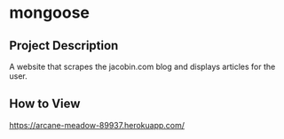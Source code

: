 # mongoose

## Project Description

A website that scrapes the jacobin.com blog and displays articles for the user. 

## How to View

https://arcane-meadow-89937.herokuapp.com/